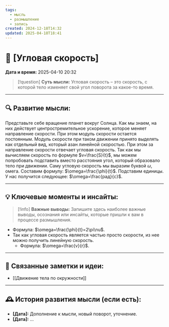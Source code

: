 ```yaml
---
tags:
  - мысль
  - размышление
  - запись
created: 2024-12-18T14:32
updated: 2025-04-18T18:41
---
```


# 💭  [Угловая скорость]

**Дата и время:** 2025-04-10 20:32

> [!question] **Суть мысли:**
> Угловая скорость – это скорость, с которой тело изменяет свой угол поворота за какое-то время.

---

## 🔍 Развитие мысли:

Представьте себе вращение планет вокруг Солнца. Как мы знаем, на них действует центростремительное ускорение, которое меняет направление скорости. При этом модуль скорости остается постоянным. Модуль скорости при таком движении принято выделять как отдельный вид, который азан линейной скоростью. При этом за направление скорости отвечает угловая скорость.
Так как мы вычисляем скорость по формуле $v=\frac{S}{t}$, мы можем попробовать подставить вместо расстояния угол, который образовало тело при движении. Саму угловую скорость мы выразим буквой $\omega$, омега. Составим формулу: $\omega=\frac{\phi}{t}$. Подставим единицы. У нас получится следующее: $\omega=\frac{рад}{с}$. 

---

## 💡 Ключевые моменты и инсайты:

> [!info] **Важные выводы:**
> Запишите здесь наиболее важные выводы, осознания или инсайты, которые пришли к вам в процессе размышления.

- Формула: $\omega=\frac{\phi}{t}=2\pi\nu$.
- Так как угловая скорость является частью просто скорости, из нее можно получить линейную скорость.
	- Формула: $\omega=\frac{v}{r}$.

---

## 🔄 Связанные заметки и идеи:

- [[Движение тела по окружности]]

---

## 🕰️ История развития мысли (если есть):

* **[Дата]:**  Дополнение к мысли, новый поворот, уточнение.
* **[Дата]:**  ...